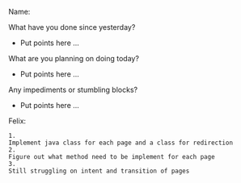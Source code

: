 Name: 

What have you done since yesterday?

- Put points here ...

What are you planning on doing today?

- Put points here ...

Any impediments or stumbling blocks?

- Put points here ...

Felix:
```
1. 
Implement java class for each page and a class for redirection
2. 
Figure out what method need to be implement for each page
3. 
Still struggling on intent and transition of pages
```
